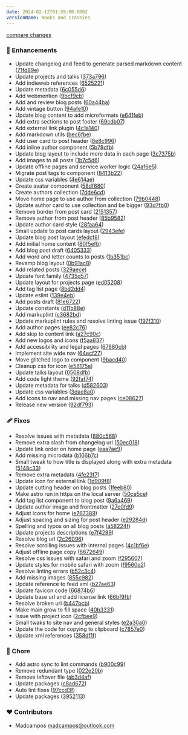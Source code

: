 ```yaml
---
date: 2024-02-12T01:59:00.000Z
versionName: Nooks and crannies
---
```


[compare changes](https://github.com/madcampos/madcampos.github.io/compare/v3.3.0...v3.4.0)

### 🚀 Enhancements

- Update changelog and feed to generate parsed markdown content ([71fd89e](https://github.com/madcampos/madcampos.github.io/commit/71fd89e))
- Update projects and talks ([373a796](https://github.com/madcampos/madcampos.github.io/commit/373a796))
- Add indieweb references ([6525221](https://github.com/madcampos/madcampos.github.io/commit/6525221))
- Update metadata ([6c055d6](https://github.com/madcampos/madcampos.github.io/commit/6c055d6))
- Add webmention ([9bcf9cb](https://github.com/madcampos/madcampos.github.io/commit/9bcf9cb))
- Add and review blog posts ([60a44ba](https://github.com/madcampos/madcampos.github.io/commit/60a44ba))
- Add vintage button ([94afe10](https://github.com/madcampos/madcampos.github.io/commit/94afe10))
- Update blog content to add microformats ([e641feb](https://github.com/madcampos/madcampos.github.io/commit/e641feb))
- Add extra sections to post footer ([69cdb07](https://github.com/madcampos/madcampos.github.io/commit/69cdb07))
- Add external link plugin ([4c1a140](https://github.com/madcampos/madcampos.github.io/commit/4c1a140))
- Add markdown utils ([bec6fbe](https://github.com/madcampos/madcampos.github.io/commit/bec6fbe))
- Add user card to post header ([8e8c996](https://github.com/madcampos/madcampos.github.io/commit/8e8c996))
- Add inline author component ([5b78dfb](https://github.com/madcampos/madcampos.github.io/commit/5b78dfb))
- Update blog layout to include more data in each page ([3c7375b](https://github.com/madcampos/madcampos.github.io/commit/3c7375b))
- Add images to all posts ([1b7c5d6](https://github.com/madcampos/madcampos.github.io/commit/1b7c5d6))
- Update offline pages and service worker logic ([24af6e5](https://github.com/madcampos/madcampos.github.io/commit/24af6e5))
- Migrate post tags to component ([8413b22](https://github.com/madcampos/madcampos.github.io/commit/8413b22))
- Update css variables ([4e614ae](https://github.com/madcampos/madcampos.github.io/commit/4e614ae))
- Create avatar component ([58df680](https://github.com/madcampos/madcampos.github.io/commit/58df680))
- Create authors collection ([7dde6cd](https://github.com/madcampos/madcampos.github.io/commit/7dde6cd))
- Move home page to use author from collection ([79b0448](https://github.com/madcampos/madcampos.github.io/commit/79b0448))
- Update author card to use collection and be bigger ([93d7fb0](https://github.com/madcampos/madcampos.github.io/commit/93d7fb0))
- Remove border from post card ([2151357](https://github.com/madcampos/madcampos.github.io/commit/2151357))
- Remove author from post header ([85b9582](https://github.com/madcampos/madcampos.github.io/commit/85b9582))
- Update author card style ([28faa64](https://github.com/madcampos/madcampos.github.io/commit/28faa64))
- Small update to post cards layout ([2943efe](https://github.com/madcampos/madcampos.github.io/commit/2943efe))
- Update blog post layout ([efedcf8](https://github.com/madcampos/madcampos.github.io/commit/efedcf8))
- Add initial home content ([80f5efb](https://github.com/madcampos/madcampos.github.io/commit/80f5efb))
- Add blog post draft ([6405333](https://github.com/madcampos/madcampos.github.io/commit/6405333))
- Add word and letter counts to posts ([1b351bc](https://github.com/madcampos/madcampos.github.io/commit/1b351bc))
- Revamp blog layout ([0b91ac8](https://github.com/madcampos/madcampos.github.io/commit/0b91ac8))
- Add related posts ([329aece](https://github.com/madcampos/madcampos.github.io/commit/329aece))
- Update font family ([4735d57](https://github.com/madcampos/madcampos.github.io/commit/4735d57))
- Update layout for projects page ([ed05208](https://github.com/madcampos/madcampos.github.io/commit/ed05208))
- Add tag list page ([8bd2dd4](https://github.com/madcampos/madcampos.github.io/commit/8bd2dd4))
- Update eslint ([139e4eb](https://github.com/madcampos/madcampos.github.io/commit/139e4eb))
- Add posts draft ([81e6722](https://github.com/madcampos/madcampos.github.io/commit/81e6722))
- Update constants ([d11b88e](https://github.com/madcampos/madcampos.github.io/commit/d11b88e))
- Add markuplint ([c3682bd](https://github.com/madcampos/madcampos.github.io/commit/c3682bd))
- Update markuplint rules and resolve linting issue ([197f310](https://github.com/madcampos/madcampos.github.io/commit/197f310))
- Add author pages ([ee82c76](https://github.com/madcampos/madcampos.github.io/commit/ee82c76))
- Add skip to content link ([a27c90c](https://github.com/madcampos/madcampos.github.io/commit/a27c90c))
- Add new logos and icons ([f5aa837](https://github.com/madcampos/madcampos.github.io/commit/f5aa837))
- Add accessibility and legal pages ([67880cb](https://github.com/madcampos/madcampos.github.io/commit/67880cb))
- Implement site wide nav ([64ecf27](https://github.com/madcampos/madcampos.github.io/commit/64ecf27))
- Move glitched logo to component ([9bacd40](https://github.com/madcampos/madcampos.github.io/commit/9bacd40))
- Cleanup css for icon ([e58175a](https://github.com/madcampos/madcampos.github.io/commit/e58175a))
- Update talks layout ([0508dfb](https://github.com/madcampos/madcampos.github.io/commit/0508dfb))
- Add code light theme ([92faf74](https://github.com/madcampos/madcampos.github.io/commit/92faf74))
- Update metadata for talks ([d582603](https://github.com/madcampos/madcampos.github.io/commit/d582603))
- Update css variables ([3dae8a0](https://github.com/madcampos/madcampos.github.io/commit/3dae8a0))
- Add icons to nav and missing nav pages ([ce08627](https://github.com/madcampos/madcampos.github.io/commit/ce08627))
- Release new version ([92df793](https://github.com/madcampos/madcampos.github.io/commit/92df793))

### 🩹 Fixes

- Resolve issues with metadata ([880c568](https://github.com/madcampos/madcampos.github.io/commit/880c568))
- Remove extra slash from changelog url ([50ec018](https://github.com/madcampos/madcampos.github.io/commit/50ec018))
- Update link order on home page ([eaa7ae9](https://github.com/madcampos/madcampos.github.io/commit/eaa7ae9))
- Add missing microdata ([b166b7c](https://github.com/madcampos/madcampos.github.io/commit/b166b7c))
- Small tweak to how title is displayed along with extra metadata ([5148c33](https://github.com/madcampos/madcampos.github.io/commit/5148c33))
- Remove extra metadata ([4fe23f7](https://github.com/madcampos/madcampos.github.io/commit/4fe23f7))
- Update icon for external link ([1d909f8](https://github.com/madcampos/madcampos.github.io/commit/1d909f8))
- Update cutting header on blog posts ([1feeb80](https://github.com/madcampos/madcampos.github.io/commit/1feeb80))
- Make astro run in https on the local server ([50ce5ce](https://github.com/madcampos/madcampos.github.io/commit/50ce5ce))
- Add tag list component to blog post ([9a6a469](https://github.com/madcampos/madcampos.github.io/commit/9a6a469))
- Update author image and frontmatter ([27e0fd9](https://github.com/madcampos/madcampos.github.io/commit/27e0fd9))
- Adjust icons for home ([e767389](https://github.com/madcampos/madcampos.github.io/commit/e767389))
- Adjust spacing and sizing for post header ([e29284d](https://github.com/madcampos/madcampos.github.io/commit/e29284d))
- Spelling and typos on all blog posts ([a58224f](https://github.com/madcampos/madcampos.github.io/commit/a58224f))
- Update projects descriptions ([e7f4289](https://github.com/madcampos/madcampos.github.io/commit/e7f4289))
- Resolve blog url ([2c26096](https://github.com/madcampos/madcampos.github.io/commit/2c26096))
- Resolve scrolling issues with internal pages ([4c1bf6e](https://github.com/madcampos/madcampos.github.io/commit/4c1bf6e))
- Adjust offline page copy ([6672649](https://github.com/madcampos/madcampos.github.io/commit/6672649))
- Resolve css issues with safari and zoom ([f295607](https://github.com/madcampos/madcampos.github.io/commit/f295607))
- Update styles for mobile safari with zoom ([f9560e2](https://github.com/madcampos/madcampos.github.io/commit/f9560e2))
- Resolve linting errors ([b52c3c4](https://github.com/madcampos/madcampos.github.io/commit/b52c3c4))
- Add missing images ([855c982](https://github.com/madcampos/madcampos.github.io/commit/855c982))
- Update reference to feed xml ([b27ae63](https://github.com/madcampos/madcampos.github.io/commit/b27ae63))
- Update favicon code ([66874b6](https://github.com/madcampos/madcampos.github.io/commit/66874b6))
- Update base url and add license link ([66bf9fb](https://github.com/madcampos/madcampos.github.io/commit/66bf9fb))
- Resolve broken url ([b447bcb](https://github.com/madcampos/madcampos.github.io/commit/b447bcb))
- Make main grow to fill space ([40b3331](https://github.com/madcampos/madcampos.github.io/commit/40b3331))
- Issue with project icon ([2cfbee9](https://github.com/madcampos/madcampos.github.io/commit/2cfbee9))
- Small twaks to site nav and general styles ([e2a30a0](https://github.com/madcampos/madcampos.github.io/commit/e2a30a0))
- Update the code for copying to clipboard ([c7857e0](https://github.com/madcampos/madcampos.github.io/commit/c7857e0))
- Update xml references ([358df1f](https://github.com/madcampos/madcampos.github.io/commit/358df1f))

### 🏡 Chore

- Add astro sync to lint commands ([b900c99](https://github.com/madcampos/madcampos.github.io/commit/b900c99))
- Remove redundant type ([022e20b](https://github.com/madcampos/madcampos.github.io/commit/022e20b))
- Remove leftover file ([ab3d4af](https://github.com/madcampos/madcampos.github.io/commit/ab3d4af))
- Update packages ([c8ad672](https://github.com/madcampos/madcampos.github.io/commit/c8ad672))
- Auto lint fixes ([97ccd3f](https://github.com/madcampos/madcampos.github.io/commit/97ccd3f))
- Update packages ([3952113](https://github.com/madcampos/madcampos.github.io/commit/3952113))

### ❤️ Contributors

- Madcampos <madcampos@outlook.com>
